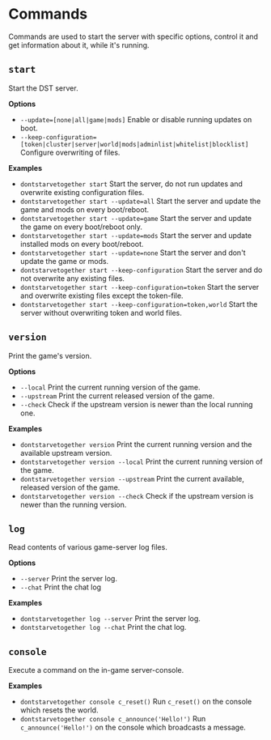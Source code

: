 # Commands

Commands are used to start the server with specific options,
control it and get information about it, while it's running.

## `start`
Start the DST server.

**Options**
* `--update=[none|all|game|mods]` Enable or disable running updates on boot.
* `--keep-configuration=[token|cluster|server|world|mods|adminlist|whitelist|blocklist]` Configure overwriting of files.

**Examples**
* `dontstarvetogether start` Start the server, do not run updates and overwrite existing configuration files.
* `dontstarvetogether start --update=all` Start the server and update the game and mods on every boot/reboot.
* `dontstarvetogether start --update=game` Start the server and update the game on every boot/reboot only.
* `dontstarvetogether start --update=mods` Start the server and update installed mods on every boot/reboot.
* `dontstarvetogether start --update=none` Start the server and don't update the game or mods.
* `dontstarvetogether start --keep-configuration` Start the server and do not overwrite any existing files.
* `dontstarvetogether start --keep-configuration=token` Start the server and overwrite existing files except the token-file.
* `dontstarvetogether start --keep-configuration=token,world` Start the server without overwriting token and world files.

## `version`
Print the game's version.

**Options**
* `--local` Print the current running version of the game.
* `--upstream` Print the current released version of the game.
* `--check` Check if the upstream version is newer than the local running one.

**Examples**
* `dontstarvetogether version` Print the current running version and the available upstream version.
* `dontstarvetogether version --local` Print the current running version of the game.
* `dontstarvetogether version --upstream` Print the current available, released version of the game.
* `dontstarvetogether version --check` Check if the upstream version is newer than the running version.

## `log`
Read contents of various game-server log files.

**Options**
* `--server` Print the server log.
* `--chat` Print the chat log

**Examples**
* `dontstarvetogether log --server` Print the server log.
* `dontstarvetogether log --chat` Print the chat log.

## `console`
Execute a command on the in-game server-console.

**Examples**
* `dontstarvetogether console c_reset()` Run `c_reset()` on the console which resets the world.
* `dontstarvetogether console c_announce('Hello!')` Run `c_announce('Hello!')` on the console which broadcasts a message.
